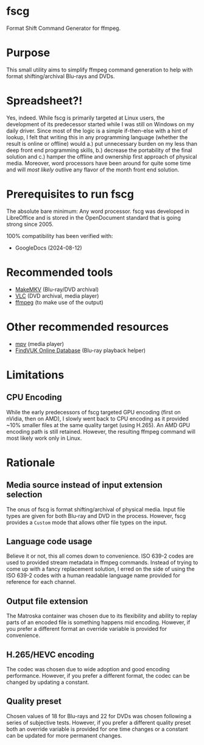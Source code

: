 # fscg

Format Shift Command Generator for ffmpeg.

# Purpose

This small utility aims to simplify ffmpeg command generation to help with format shifting/archival Blu-rays and DVDs.

# Spreadsheet?!

Yes, indeed. While fscg is primarily targeted at Linux users, the development of its predecessor started while I was still on Windows on my daily driver. Since most of the logic is a simple if-then-else with a hint of lookup, I felt that writing this in any programming language (whether the result is online or offline) would a.) put unnecessary burden on my less than deep front end programming skills, b.) decrease the portability of the final solution and c.) hamper the offline and ownership first approach of physical media. Moreover, word processors have been around for quite some time and will _most likely_ outlive any flavor of the month front end solution. 

# Prerequisites to run fscg

The absolute bare minimum: Any word processor. fscg was developed in LibreOffice and is stored in the OpenDocument standard that is going strong since 2005.

100% compatibility has been verified with:
* GoogleDocs (2024-08-12)

# Recommended tools

* [MakeMKV](https://makemkv.com/) (Blu-ray/DVD archival)
* [VLC](https://www.videolan.org/vlc/) (DVD archival, media player)
* [ffmpeg](https://ffmpeg.org/) (to make use of the output)

# Other recommended resources

* [mpv](https://mpv.io/) (media player)
* [FindVUK Online Database](http://fvonline-db.bplaced.net/) (Blu-ray playback helper) 

# Limitations

## CPU Encoding

While the early predecessors of fscg targeted GPU encoding (first on nVidia, then on AMD), I slowly went back to CPU encoding as it provided ~10% smaller files at the same quality target (using H.265). An AMD GPU encoding path is still retained. However, the resulting ffmpeg command will most likely work only in Linux.

# Rationale

## Media source instead of input extension selection

The onus of fscg is format shifting/archival of physical media. Input file types are given for both Blu-ray and DVD in the process. However, fscg provides a `Custom` mode that allows other file types on the input.

## Language code usage

Believe it or not, this all comes down to convenience. ISO 639-2 codes are used to provided stream metadata in ffmpeg commands. Instead of trying to come up with a fancy replacement solution, I erred on the side of using the ISO 639-2 codes with a human readable language name provided for reference for each channel.

## Output file extension

The Matroska container was chosen due to its flexibility and ability to replay parts of an encoded file is something happens mid encoding. However, if you prefer a different format an override variable is provided for convenience.

## H.265/HEVC encoding

The codec was chosen due to wide adoption and good encoding performance. However, if you prefer a different format, the codec can be changed by updating a constant.

## Quality preset

Chosen values of 18 for Blu-rays and 22 for DVDs was chosen following a series of subjective tests. However, if you prefer a different quality preset both an override variable is provided for one time changes or a constant can be updated for more permanent changes.
